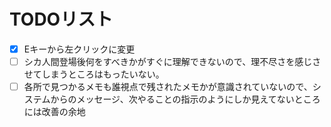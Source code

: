 # TODOリスト
- [x]  Eキーから左クリックに変更
- [ ]  シカ人間登場後何をすべきかがすぐに理解できないので、理不尽さを感じさせてしまうところはもったいない。
- [ ]  各所で見つかるメモも誰視点で残されたメモかが意識されていないので、システムからのメッセージ、次やることの指示のようにしか見えてないところには改善の余地